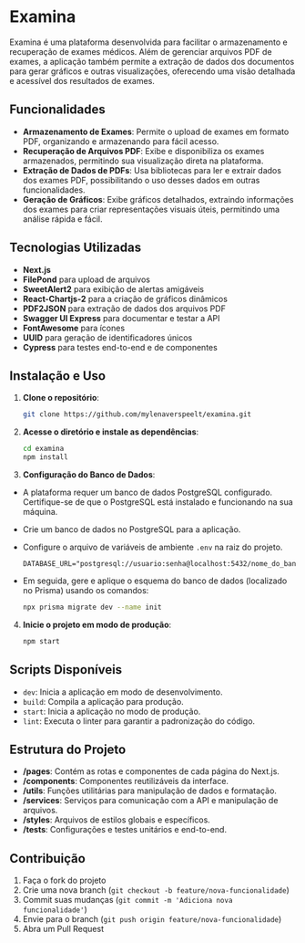 # Examina

Examina é uma plataforma desenvolvida para facilitar o armazenamento e recuperação de exames médicos. Além de gerenciar arquivos PDF de exames, a aplicação também permite a extração de dados dos documentos para gerar gráficos e outras visualizações, oferecendo uma visão detalhada e acessível dos resultados de exames.

## Funcionalidades

- **Armazenamento de Exames**: Permite o upload de exames em formato PDF, organizando e armazenando para fácil acesso.
- **Recuperação de Arquivos PDF**: Exibe e disponibiliza os exames armazenados, permitindo sua visualização direta na plataforma.
- **Extração de Dados de PDFs**: Usa bibliotecas para ler e extrair dados dos exames PDF, possibilitando o uso desses dados em outras funcionalidades.
- **Geração de Gráficos**: Exibe gráficos detalhados, extraindo informações dos exames para criar representações visuais úteis, permitindo uma análise rápida e fácil.

## Tecnologias Utilizadas
  - **Next.js**
  - **FilePond** para upload de arquivos
  - **SweetAlert2** para exibição de alertas amigáveis
  - **React-Chartjs-2** para a criação de gráficos dinâmicos
  - **PDF2JSON** para extração de dados dos arquivos PDF
  - **Swagger UI Express** para documentar e testar a API
  - **FontAwesome** para ícones
  - **UUID** para geração de identificadores únicos
  - **Cypress** para testes end-to-end e de componentes

## Instalação e Uso

1. **Clone o repositório**:
   ```bash
   git clone https://github.com/mylenaverspeelt/examina.git
   ```

2. **Acesse o diretório e instale as dependências**:
   ```bash
   cd examina
   npm install
   ```

3. **Configuração do Banco de Dados**:

- A plataforma requer um banco de dados PostgreSQL configurado. Certifique-se de que o PostgreSQL está instalado e funcionando na sua máquina.
- Crie um banco de dados no PostgreSQL para a aplicação.
- Configure o arquivo de variáveis de ambiente `.env` na raiz do projeto. 

   ```plaintext
   DATABASE_URL="postgresql://usuario:senha@localhost:5432/nome_do_banco"
   ```

- Em seguida, gere e aplique o esquema do banco de dados (localizado no Prisma) usando os comandos:

   ```bash
   npx prisma migrate dev --name init
   ```

4. **Inicie o projeto em modo de produção**:
   ```bash
   npm start
   ```

## Scripts Disponíveis

- `dev`: Inicia a aplicação em modo de desenvolvimento.
- `build`: Compila a aplicação para produção.
- `start`: Inicia a aplicação no modo de produção.
- `lint`: Executa o linter para garantir a padronização do código.

## Estrutura do Projeto

- **/pages**: Contém as rotas e componentes de cada página do Next.js.
- **/components**: Componentes reutilizáveis da interface.
- **/utils**: Funções utilitárias para manipulação de dados e formatação.
- **/services**: Serviços para comunicação com a API e manipulação de arquivos.
- **/styles**: Arquivos de estilos globais e específicos.
- **/tests**: Configurações e testes unitários e end-to-end.

## Contribuição

1. Faça o fork do projeto
2. Crie uma nova branch (`git checkout -b feature/nova-funcionalidade`)
3. Commit suas mudanças (`git commit -m 'Adiciona nova funcionalidade'`)
4. Envie para o branch (`git push origin feature/nova-funcionalidade`)
5. Abra um Pull Request
